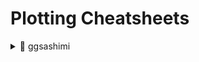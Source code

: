 # Plotting Cheatsheets
<details>
<summary>🍣 ggsashimi</summary>

## 🍣 ggsashimi

[ggsashimi](https://journals.plos.org/ploscompbiol/article?id=10.1371/journal.pcbi.1006360) is a plotting tool developped by the Guigo lab for the visualization of alternative splicing events. The installation procedure is well documented on their [GitHub page](https://github.com/guigolab/ggsashimi), along with the dependencies. For this cheatsheet the following modules were imported:

* Python/3.6
* R/4.0.1
	* ggplot2/3.3.5
	* data.table/1.14.2
	* gridExtra/2.3

The ggsashimi cheatsheet comes with a single wrapper script, [ggsashimi.run.sh](./src/ggsashimi.run.sh).

	### 👟 Running the Cheatsheet

The ggsashimi cheatsheet was built under the following constraints/assumptions:

* The ggsashimi source code is located in the home folder, under `~/ggsashimi.py`. The user can adjust accordingly (line 22).
* For the purposes of this cheatsheet demonstration, the wrapper script contains example code for plotting the splicing events on the PIANP gene (hg38). The coordinates for the example gene are specified by the `-c` argument when running ggsashimi; the output name is specified by the `--out-prefix` argument. The user can adjust accordingly (lines 22 and 23, respectively).
* For the purposes of this cheatsheet demonstration, the wrapper script assumes 2 groups, thus generates a palette of 2 colors. The user can adjust accordingly (line 20). (Note to self: although automatic generation of the color palette goes beyond the scope of this cheatsheet, it would be a nice automation.)

That being said, the example provided in this cheatsheet can be run as:

```
sh ggsashimi.run.sh -d /working/directory
		    -g /path/to/gtf/annotation/gtf.gtf
```

	See [below](#real-cool-heading) for more information regarding the arguments.
	
⚠️ It should also be noted that running `export GGSASHIMI_DEBUG=yes` (included in the ggsashimi cheatsheet, line 4) has been found to be crucial for the tool's proper behaviour.

In the frame of this cheatsheet, output files are generated and saved under the newly created SashimiPlots folder, inside the working directory.
	
### 📔 Arguments & Input Files

The ggsashimi cheatsheet requires 2 arguments:

1. `-d $wkDir`: The working directory. The cheatsheet script assumes that the *input file* is located in the working folder, and that it is named `ggsashimi_inputBams.tsv`
2. `-g $gtf`: Path to the GTF file used for the annotation.

The **input file** is a 3-column tsv file containing the following information:

1. Sample ID or name.
2. (Absolute) path to the corresponding BAM file.
3. Group.

An example input file is provided by the ggsashimi developers, [here](https://github.com/guigolab/ggsashimi/blob/master/examples/input_bams.tsv).


</details>
